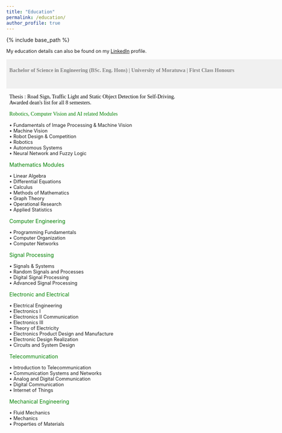 ```yaml
---
title: "Education"
permalink: /education/
author_profile: true
---
```


{% include base_path %}


<span style="font-size:0.9em;text-align: justify;">My education details can also be found on my <a href="https://www.linkedin.com/in/sahan-hemachandra-2a3801164/">LinkedIn</a> profile.</span>

<span style="font-size:1em;font-family:georgia; color:gray;background-color: #F0F0F0;height: 4em; width: 57em; display:inline-block; vertical-align: middle; padding-top: 22px;padding-left: 8px;text-align: left"><b>Bachelor of Science in Engineering (BSc. Eng. Hons) | University of Moratuwa | First Class Honours</b></span><br/>

<span style="font-size:1em;font-family:georgia; color:black;padding-left: 8px;">Thesis : Road Sign, Traffic Light and Static Object Detection for Self-Driving.</span>
<span style="font-size:1em;font-family:georgia; color:black;padding-left: 8px;">Awarded dean's list for all 8 semesters.</span>

<span style="font-size:1em;font-family:georgia; color:green;padding-left: 8px;">Robotics, Computer Vision and AI related Modules</span>

<span style="font-size:0.9em; padding-left: 8px;"> &bull; Fundamentals of Image Processing & Machine Vision</span><br/>
<span style="font-size:0.9em; padding-left: 8px;"> &bull; Machine Vision</span><br/>
<span style="font-size:0.9em; padding-left: 8px;"> &bull; Robot Design & Competition</span><br/>
<span style="font-size:0.9em; padding-left: 8px;"> &bull; Robotics</span><br/>
<span style="font-size:0.9em; padding-left: 8px;"> &bull; Autonomous Systems</span><br/>
<span style="font-size:0.9em; padding-left: 8px;"> &bull; Neural Network and Fuzzy Logic</span><br/>


<span style="font-size:1em; color:green;padding-left: 8px;">Mathematics Modules</span>

<span style="font-size:0.9em; padding-left: 8px;"> &bull; Linear Algebra</span><br/>
<span style="font-size:0.9em; padding-left: 8px;"> &bull; Differential Equations</span><br/>
<span style="font-size:0.9em; padding-left: 8px;"> &bull; Calculus</span><br/>
<span style="font-size:0.9em; padding-left: 8px;"> &bull; Methods of Mathematics</span><br/>
<span style="font-size:0.9em; padding-left: 8px;"> &bull; Graph Theory</span><br/>
<span style="font-size:0.9em; padding-left: 8px;"> &bull; Operational Research</span><br/>
<span style="font-size:0.9em; padding-left: 8px;"> &bull; Applied Statistics</span><br/>

<span style="font-size:1em; color:green;padding-left: 8px;">Computer Engineering</span>

<span style="font-size:0.9em; padding-left: 8px;"> &bull; Programming Fundamentals</span><br/>
<span style="font-size:0.9em; padding-left: 8px;"> &bull; Computer Organization</span><br/>
<span style="font-size:0.9em; padding-left: 8px;"> &bull; Computer Networks</span><br/>

<span style="font-size:1em; color:green;padding-left: 8px;">Signal Processing</span>

<span style="font-size:0.9em; padding-left: 8px;"> &bull; Signals & Systems</span><br/>
<span style="font-size:0.9em; padding-left: 8px;"> &bull; Random Signals and Processes</span><br/>
<span style="font-size:0.9em; padding-left: 8px;"> &bull; Digital Signal Processing</span><br/>
<span style="font-size:0.9em; padding-left: 8px;"> &bull; Advanced Signal Processing</span><br/>

<span style="font-size:1em; color:green;padding-left: 8px;">Electronic and Electrical</span>

<span style="font-size:0.9em; padding-left: 8px;"> &bull; Electrical Engineering</span><br/>
<span style="font-size:0.9em; padding-left: 8px;"> &bull; Electronics I</span><br/>
<span style="font-size:0.9em; padding-left: 8px;"> &bull; Electronics II Communication</span><br/>
<span style="font-size:0.9em; padding-left: 8px;"> &bull; Electronics III</span><br/>
<span style="font-size:0.9em; padding-left: 8px;"> &bull; Theory of Electricity</span><br/>
<span style="font-size:0.9em; padding-left: 8px;"> &bull; Electronics Product Design and Manufacture</span><br/>
<span style="font-size:0.9em; padding-left: 8px;"> &bull; Electronic Design Realization</span><br/>
<span style="font-size:0.9em; padding-left: 8px;"> &bull; Circuits and System Design</span><br/>

<span style="font-size:1em; color:green;padding-left: 8px;">Telecommunication</span>

<span style="font-size:0.9em; padding-left: 8px;"> &bull; Introduction to Telecommunication</span><br/>
<span style="font-size:0.9em; padding-left: 8px;"> &bull; Communication Systems and Networks </span><br/>
<span style="font-size:0.9em; padding-left: 8px;"> &bull; Analog and Digital Communication</span><br/>
<span style="font-size:0.9em; padding-left: 8px;"> &bull; Digital Communication</span><br/>
<span style="font-size:0.9em; padding-left: 8px;"> &bull; Internet of Things</span><br/>

<span style="font-size:1em; color:green;padding-left: 8px;">Mechanical Engineering</span>

<span style="font-size:0.9em; padding-left: 8px;"> &bull; Fluid Mechanics</span><br/>
<span style="font-size:0.9em; padding-left: 8px;"> &bull; Mechanics</span><br/>
<span style="font-size:0.9em; padding-left: 8px;"> &bull; Properties of Materials</span><br/>





